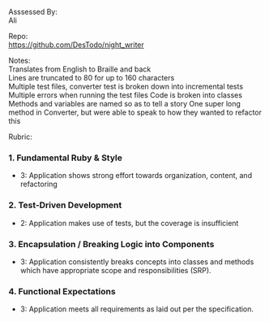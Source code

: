 Asssessed By:  
Ali  

Repo:  
https://github.com/DesTodo/night_writer  

Notes:  
Translates from English to Braille and back  
Lines are truncated to 80 for up to 160 characters  
Multiple test files, converter test is broken down into incremental tests  
Multiple errors when running the test files
Code is broken into classes
Methods and variables are named so as to tell a story
One super long method in Converter, but were able to speak to how they wanted to refactor this  

Rubric:

### 1. Fundamental Ruby & Style

* 3:  Application shows strong effort towards organization, content, and refactoring

### 2. Test-Driven Development

* 2: Application makes use of tests, but the coverage is insufficient

### 3. Encapsulation / Breaking Logic into Components

* 3: Application consistently breaks concepts into classes and methods which have appropriate scope and responsibilities (SRP).

### 4. Functional Expectations

* 3: Application meets all requirements as laid out per the specification.
